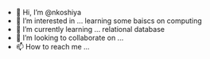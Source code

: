 - 👋 Hi, I’m @nkoshiya
- 👀 I’m interested in ... learning some baiscs on computing
- 🌱 I’m currently learning ... relational database
- 💞️ I’m looking to collaborate on ...
- 📫 How to reach me ...

<!---
nkoshiya/nkoshiya is a ✨ special ✨ repository because its `README.md` (this file) appears on your GitHub profile.
You can click the Preview link to take a look at your changes.
--->
